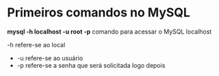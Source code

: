 # Primeiros comandos no MySQL

**mysql -h localhost -u root -p** 
 comando para acessar o MySQL localhost

 -h refere-se ao local
- -u refere-se ao usuário
- -p refere-se a senha que será solicitada logo depois
